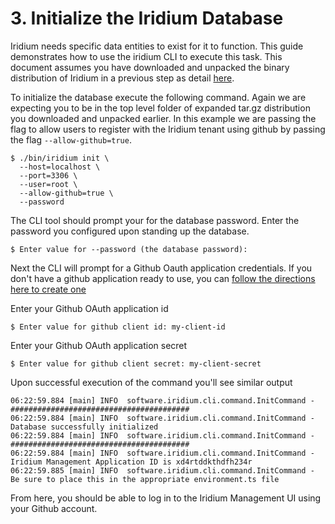 # 3. Initialize the Iridium Database

Iridium needs specific data entities to exist for it to function. This guide demonstrates how to use the iridium CLI
to execute this task.  This document assumes you have downloaded and unpacked the binary distribution of Iridium in a
previous step as detail [here](2.Install-the-CLI.md).

To initialize the database execute the following command.  Again we are expecting you to be in the top level folder of 
expanded tar.gz distribution you downloaded and unpacked earlier.  In this example we are passing the flag to allow users to register 
with the Iridium tenant using github by passing the flag `--allow-github=true`.

```shell
$ ./bin/iridium init \
  --host=localhost \
  --port=3306 \
  --user=root \
  --allow-github=true \
  --password
```

The CLI tool should prompt your for the database password.  Enter the password you configured upon standing up
the database.
```shell
$ Enter value for --password (the database password): 
```

Next the CLI will prompt for a Github Oauth application credentials.  If you don't have a github application ready to use,
you can [follow the directions here to create one](create-github-application.md)

Enter your Github OAuth application id
```shell
$ Enter value for github client id: my-client-id
```
Enter your Github OAuth application secret
```shell
$ Enter value for github client secret: my-client-secret
```

Upon successful execution of the command you'll see similar output 
```shell
06:22:59.884 [main] INFO  software.iridium.cli.command.InitCommand - ########################################
06:22:59.884 [main] INFO  software.iridium.cli.command.InitCommand - Database successfully initialized
06:22:59.884 [main] INFO  software.iridium.cli.command.InitCommand - ########################################
06:22:59.884 [main] INFO  software.iridium.cli.command.InitCommand - Iridium Management Application ID is xd4rtddkthdfh234r
06:22:59.885 [main] INFO  software.iridium.cli.command.InitCommand - Be sure to place this in the appropriate environment.ts file
```

From here, you should be able to log in to the Iridium Management UI using your Github account.  


